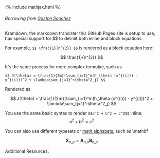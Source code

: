 {% include mathjax.html %}
###### Borrowing from [Gaston Sanchez](http://www.gastonsanchez.com/visually-enforced/opinion/2014/02/16/Mathjax-with-jekyll/)

Kramdown, the markdown translater this GitHub Pages site is setup to use, has special support for $$ to delimit both inline and block equations.

For example, `$$ \frac{1}{n^{2}} $$` is rendered as a block equation here:

$$ \frac{1}{n^{2}} $$


It's the same process for more complex formulae, such as 

```$$ J(\theta) = \frac{1}{2m}(\sum_{i=1}^m(h_\theta (x^{(i)}) - y^{(i)})^2 + \lambda\sum_{j=1}^n\theta^2_j) $$```

Rendered as:

$$ J(\theta) = \frac{1}{2m}(\sum_{i=1}^m(h_\theta (x^{(i)}) - y^{(i)})^2 + \lambda\sum_{j=1}^n\theta^2_j) $$

You use the same basic syntax to render `$$a^2 + b^2 = c^2$$` inline: $$a^2 + b^2 = c^2$$

You can also use different typesets or [math alphabets](http://milde.users.sourceforge.net/LUCR/Math/math-font-selection.xhtml), such as \mathbf

$$ \mathbf{X}_{n,p} = \mathbf{A}_{n,k} \mathbf{B}_{k,p} $$

Additional Resources: 


